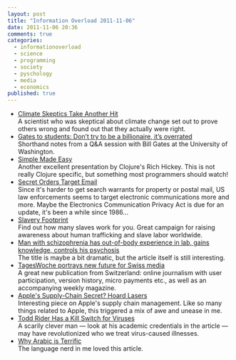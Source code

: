 ```yaml
---
layout: post
title: "Information Overload 2011-11-06"
date: 2011-11-06 20:36
comments: true
categories:
  - informationoverload
  - science
  - programming
  - society
  - pyschology
  - media
  - economics
published: true
---
```

* [Climate Skeptics Take Another Hit](http://motherjones.com/kevin-drum/2011/10/climate-skepticism-takes-another-hit)<br/>A scientist who was skeptical about climate change set out to prove others wrong and found out that they actually were right.
* [Gates to students: Don’t try to be a billionaire, it’s overrated](http://www.geekwire.com/2011/gates-tells-uw-students-billionaire-overrated)<br/>Shorthand notes from a Q&A session with Bill Gates at the University of Washington.
* [Simple Made Easy](http://www.infoq.com/presentations/Simple-Made-Easy)<br/>Another excellent presentation by Clojure's Rich Hickey. This is not really Clojure specific, but something most programmers should watch!
* [Secret Orders Target Email](http://online.wsj.com/article/SB10001424052970203476804576613284007315072.html)<br/>Since it's harder to get search warrants for property or postal mail, US law enforcements seems to target electronic communications more and more. Maybe the Electronics Communication Privacy Act is due for an update, it's been a while since 1986...
* [Slavery Footprint](http://www.slaveryfootprint.org/)<br/>Find out how many slaves work for you. Great campaign for raising awareness about human trafficking and slave labor worldwide.
* [Man with schizophrenia has out-of-body experience in lab, gains knowledge, controls his psychosis](http://blogs.discovermagazine.com/notrocketscience/2011/10/31/man-with-schizophrenia-has-out-of-body-experience-in-lab-gains-knowledge-controls-his-psychosis/)<br/>The title is maybe a bit dramatic, but the article itself is still interesting.
* [TagesWoche portrays new future for Swiss media ](http://sourcefabric.org/en/community/blog/788)<br/>A great new publication from Switzerland: online journalism with user participation, version history, micro payments etc., as well as an accompanying weekly magazine.
* [Apple's Supply-Chain Secret? Hoard Lasers](http://www.businessweek.com/magazine/apples-supplychain-secret-hoard-lasers-11032011.html)<br/>Interesting piece on Apple's supply chain management. Like so many things related to Apple, this triggered a mix of awe and unease in me.
* [Todd Rider Has a Kill Switch for Viruses](http://www.businessweek.com/magazine/todd-rider-has-a-kill-switch-for-viruses-11032011.html)<br/>A scarily clever man — look at his academic credentials in the article — may have revolutionized who we treat virus-caused illnesses.
* [Why Arabic is Terrific](http://idlewords.com/2011/08/why_arabic_is_terrific.htm)<br/>The language nerd in me loved this article.

